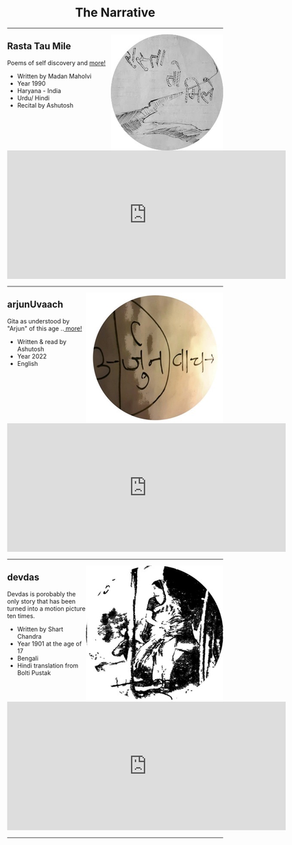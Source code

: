 <center> <h1> The Narrative </h1> </center>

----

<a href=https://poems.shutri.com>
  <img src=./titleSmallCircle.jpg alt="Rasta Tau Mile" align="right">
</a>

## Rasta Tau Mile
 Poems of self discovery and <a href="https://poems.shutri.com" target="_blank"> more!</a>
  - Written by Madan Maholvi
  - Year 1990
  - Haryana - India
  - Urdu/ Hindi
  - Recital by Ashutosh

<br>

<center>
<iframe src="https://archive.org/embed/rastaTauMile&playlist=1&list_width=150" width="650" height="300" frameborder="0" webkitallowfullscreen="true" mozallowfullscreen="true" allowfullscreen></iframe>
</center>


----

<a href=https://gita.shutri.com>
  <img src=./arjunUvaach_circle_small.jpeg  alt="arjunUvaach" align="right" >
</a>

## arjunUvaach

Gita as understood by "Arjun" of this age ..<a href="https://gita.shutri.com" target="_blank"> more! </a> </p>
- Written & read by Ashutosh
- Year 2022
- English

<br>

<center>
   <iframe src="https://archive.org/embed/arjunUvaach&playlist=1&list_width=150" width="650" height="300" frameborder="0" webkitallowfullscreen="true" mozallowfullscreen="true" allowfullscreen></iframe>
</center>

----
<img src=./devdasCoverSmall.jpeg  alt="devdas" align="right" >

## devdas

Devdas is porobably the only story that has been turned into a motion picture ten times.
- Written by Shart Chandra
- Year 1901 at the age of 17
- Bengali
- Hindi translation from Bolti Pustak

<br>

<center>
<iframe src="https://archive.org/embed/by1316&playlist=1" width="650" height="300" frameborder="0" webkitallowfullscreen="true" mozallowfullscreen="true" allowfullscreen></iframe>
</center>

----

